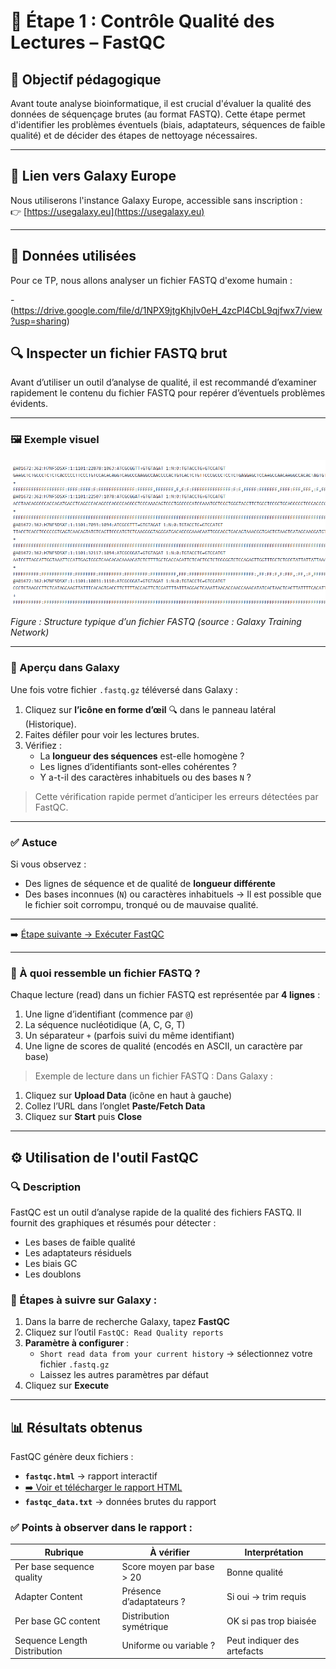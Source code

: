# 🧪 Étape 1 : Contrôle Qualité des Lectures – FastQC

## 🎯 Objectif pédagogique

Avant toute analyse bioinformatique, il est crucial d'évaluer la qualité des données de séquençage brutes (au format FASTQ). Cette étape permet d'identifier les problèmes éventuels (biais, adaptateurs, séquences de faible qualité) et de décider des étapes de nettoyage nécessaires.

---

## 🔗 Lien vers Galaxy Europe

Nous utiliserons l'instance Galaxy Europe, accessible sans inscription :  
👉 [https://usegalaxy.eu](https://usegalaxy.eu)

---

## 📁 Données utilisées

Pour ce TP, nous allons analyser un fichier FASTQ d'exome humain :

-(https://drive.google.com/file/d/1NPX9jtgKhjIv0eH_4zcPl4CbL9qjfwx7/view?usp=sharing)


## 🔍 Inspecter un fichier FASTQ brut

Avant d’utiliser un outil d’analyse de qualité, il est recommandé d’examiner rapidement le contenu du fichier FASTQ pour repérer d’éventuels problèmes évidents.


---

### 🖼️ Exemple visuel

![Structure FASTQ](images/fastq-format.PNG) 




*Figure : Structure typique d’un fichier FASTQ (source : Galaxy Training Network)*

---

### 👀 Aperçu dans Galaxy

Une fois votre fichier `.fastq.gz` téléversé dans Galaxy :

1. Cliquez sur **l’icône en forme d’œil** 🔍 dans le panneau latéral (Historique).
2. Faites défiler pour voir les lectures brutes.
3. Vérifiez :
   - La **longueur des séquences** est-elle homogène ?
   - Les lignes d’identifiants sont-elles cohérentes ?
   - Y a-t-il des caractères inhabituels ou des bases `N` ?

> Cette vérification rapide permet d’anticiper les erreurs détectées par FastQC.

---

### ✅ Astuce

Si vous observez :
- Des lignes de séquence et de qualité de **longueur différente**
- Des bases inconnues (`N`) ou caractères inhabituels
→ Il est possible que le fichier soit corrompu, tronqué ou de mauvaise qualité.

---

➡️ [Étape suivante → Exécuter FastQC](#exécuter-fastqc)

---

### 📄 À quoi ressemble un fichier FASTQ ?

Chaque lecture (read) dans un fichier FASTQ est représentée par **4 lignes** :

1. Une ligne d’identifiant (commence par `@`)
2. La séquence nucléotidique (A, C, G, T)
3. Un séparateur `+` (parfois suivi du même identifiant)
4. Une ligne de scores de qualité (encodés en ASCII, un caractère par base)

> Exemple de lecture dans un fichier FASTQ :
Dans Galaxy :
1. Cliquez sur **Upload Data** (icône en haut à gauche)
2. Collez l’URL dans l’onglet **Paste/Fetch Data**
3. Cliquez sur **Start** puis **Close**

---

## ⚙️ Utilisation de l'outil FastQC

### 🔍 Description
FastQC est un outil d’analyse rapide de la qualité des fichiers FASTQ. Il fournit des graphiques et résumés pour détecter :
- Les bases de faible qualité
- Les adaptateurs résiduels
- Les biais GC
- Les doublons

### 📌 Étapes à suivre sur Galaxy :

1. Dans la barre de recherche Galaxy, tapez **FastQC**
2. Cliquez sur l’outil `FastQC: Read Quality reports`
3. **Paramètre à configurer** :
   - `Short read data from your current history` → sélectionnez votre fichier `.fastq.gz`
   - Laissez les autres paramètres par défaut
4. Cliquez sur **Execute**

---

## 📊 Résultats obtenus

FastQC génère deux fichiers :
- **`fastqc.html`** → rapport interactif 
- [➡️ Voir et télécharger le rapport HTML](.reports/FastQC_on_data_29__Webpage_html.html) 
- **`fastqc_data.txt`** → données brutes du rapport

### ✅ Points à observer dans le rapport :

| Rubrique | À vérifier | Interprétation |
|----------|------------|----------------|
| Per base sequence quality | Score moyen par base > 20 | Bonne qualité |
| Adapter Content | Présence d’adaptateurs ? | Si oui → trim requis |
| Per base GC content | Distribution symétrique | OK si pas trop biaisée |
| Sequence Length Distribution | Uniforme ou variable ? | Peut indiquer des artefacts |
